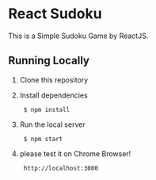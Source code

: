 # React Sudoku

This is a Simple Sudoku Game by ReactJS.


## Running Locally

1. Clone this repository
2. Install dependencies

        $ npm install

3. Run the local server

        $ npm start

4. please test it on Chrome Browser!

        http://localhost:3000
